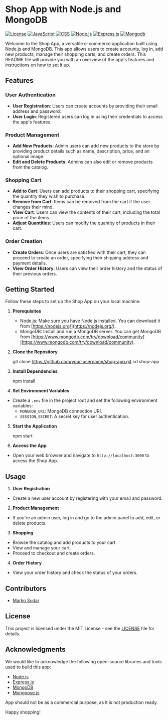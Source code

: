 # Shop App with Node.js and MongoDB

[![License](https://img.shields.io/badge/license-MIT-blue.svg)](https://opensource.org/licenses/MIT)
[![JavaScript](https://img.shields.io/badge/language-JavaScript-blue.svg)]((https://developer.mozilla.org/))
[![CSS](https://img.shields.io/badge/style-CSS-blueviolet.svg)]((https://www.w3schools.com/css/))
[![Node.js](https://img.shields.io/badge/environment-Node.js-orange.svg)](https://nodejs.org/)
[![Express.js](https://img.shields.io/badge/framework-Express.js-orange.svg)](https://expressjs.com/)
[![Mongodb](https://img.shields.io/badge/database-Mongodb-green.svg)](https://mongodb.com/)

Welcome to the Shop App, a versatile e-commerce application built using Node.js and MongoDB. This app allows users to create accounts, log in, add new products, manage their shopping carts, and create orders. This README file will provide you with an overview of the app's features and instructions on how to set it up.

## Features

### User Authentication
- **User Registration**: Users can create accounts by providing their email address and password.
- **User Login**: Registered users can log in using their credentials to access the app's features.

### Product Management
- **Add New Products**: Admin users can add new products to the store by providing product details such as name, description, price, and an optional image.
- **Edit and Delete Products**: Admins can also edit or remove products from the catalog.

### Shopping Cart
- **Add to Cart**: Users can add products to their shopping cart, specifying the quantity they wish to purchase.
- **Remove from Cart**: Items can be removed from the cart if the user changes their mind.
- **View Cart**: Users can view the contents of their cart, including the total price of the items.
- **Adjust Quantities**: Users can modify the quantity of products in their cart.

### Order Creation
- **Create Orders**: Once users are satisfied with their cart, they can proceed to create an order, specifying their shipping address and payment details.
- **View Order History**: Users can view their order history and the status of their previous orders.

## Getting Started

Follow these steps to set up the Shop App on your local machine:

1. **Prerequisites**
    - Node.js: Make sure you have Node.js installed. You can download it from [https://nodejs.org/](https://nodejs.org/).
    - MongoDB: Install and run a MongoDB server. You can get MongoDB from [https://www.mongodb.com/try/download/community](https://www.mongodb.com/try/download/community).

2. **Clone the Repository**

   git clone https://github.com/your-username/shop-app.git
   cd shop-app



3. **Install Dependencies**

   npm install


4. **Set Environment Variables**
- Create a `.env` file in the project root and set the following environment variables:
    - `MONGODB_URI`: MongoDB connection URI.
    - `SESSION_SECRET`: A secret key for user authentication.


5. **Start the Application**

   npm start



6. **Access the App**
- Open your web browser and navigate to `http://localhost:3000` to access the Shop App.

## Usage

1. **User Registration**
- Create a new user account by registering with your email and password.

2. **Product Management**
- If you're an admin user, log in and go to the admin panel to add, edit, or delete products.

3. **Shopping**
- Browse the catalog and add products to your cart.
- View and manage your cart.
- Proceed to checkout and create orders.

4. **Order History**
- View your order history and check the status of your orders.

## Contributors

- [Marko Sudar](https://github.com/sukibk)

## License

This project is licensed under the MIT License - see the [LICENSE](LICENSE) file for details.

## Acknowledgments

We would like to acknowledge the following open-source libraries and tools used to build this app:

- [Node.js](https://nodejs.org/)
- [Express.js](https://expressjs.com/)
- [MongoDB](https://www.mongodb.com/)
- [Mongoose.js](https://mongoosejs.com/)

App should not be as a commercial purpose, as it is not production ready.

Happy shopping!
